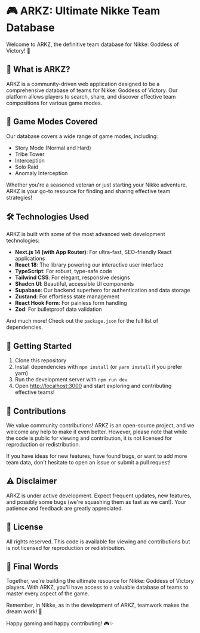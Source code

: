 # 🎮 ARKZ: Ultimate Nikke Team Database

Welcome to ARKZ, the definitive team database for Nikke: Goddess of Victory! 🚀

## 🌟 What is ARKZ?

ARKZ is a community-driven web application designed to be a comprehensive database of teams for Nikke: Goddess of Victory. Our platform allows players to search, share, and discover effective team compositions for various game modes.

## 🎯 Game Modes Covered

Our database covers a wide range of game modes, including:

- Story Mode (Normal and Hard)
- Tribe Tower
- Interception
- Solo Raid
- Anomaly Interception

Whether you're a seasoned veteran or just starting your Nikke adventure, ARKZ is your go-to resource for finding and sharing effective team strategies!

## 🛠 Technologies Used

ARKZ is built with some of the most advanced web development technologies:

- **Next.js 14 (with App Router)**: For ultra-fast, SEO-friendly React applications
- **React 18**: The library powering our interactive user interface
- **TypeScript**: For robust, type-safe code
- **Tailwind CSS**: For elegant, responsive designs
- **Shadcn UI**: Beautiful, accessible UI components
- **Supabase**: Our backend superhero for authentication and data storage
- **Zustand**: For effortless state management
- **React Hook Form**: For painless form handling
- **Zod**: For bulletproof data validation

And much more! Check out the `package.json` for the full list of dependencies.

## 🚀 Getting Started

1. Clone this repository
2. Install dependencies with `npm install` (or `yarn install` if you prefer yarn)
3. Run the development server with `npm run dev`
4. Open [http://localhost:3000](http://localhost:3000) and start exploring and contributing effective teams!

## 🤝 Contributions

We value community contributions! ARKZ is an open-source project, and we welcome any help to make it even better. However, please note that while the code is public for viewing and contribution, it is not licensed for reproduction or redistribution.

If you have ideas for new features, have found bugs, or want to add more team data, don't hesitate to open an issue or submit a pull request!

## ⚠️ Disclaimer

ARKZ is under active development. Expect frequent updates, new features, and possibly some bugs (we're squashing them as fast as we can!). Your patience and feedback are greatly appreciated.

## 📜 License

All rights reserved. This code is available for viewing and contributions but is not licensed for reproduction or redistribution.

## 🎉 Final Words

Together, we're building the ultimate resource for Nikke: Goddess of Victory players. With ARKZ, you'll have access to a valuable database of teams to master every aspect of the game.

Remember, in Nikke, as in the development of ARKZ, teamwork makes the dream work! 💪

Happy gaming and happy contributing! 🎮✨
